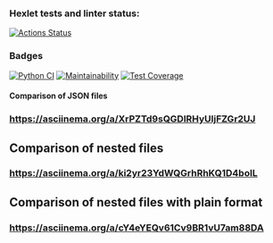 ### Hexlet tests and linter status:
[![Actions Status](https://github.com/MD-shka/python-project-50/actions/workflows/hexlet-check.yml/badge.svg)](https://github.com/MD-shka/python-project-50/actions)

### Badges
[![Python CI](https://github.com/MD-shka/python-project-50/actions/workflows/pyci.yml/badge.svg)](https://github.com/MD-shka/python-project-50/actions/workflows/pyci.yml)
[![Maintainability](https://api.codeclimate.com/v1/badges/5df15d6743ae9d153d83/maintainability)](https://codeclimate.com/github/MD-shka/python-project-50/maintainability)
[![Test Coverage](https://api.codeclimate.com/v1/badges/5df15d6743ae9d153d83/test_coverage)](https://codeclimate.com/github/MD-shka/python-project-50/test_coverage)

#### Comparison of JSON files
### https://asciinema.org/a/XrPZTd9sQGDlRHyUljFZGr2UJ

## Comparison of nested files
### https://asciinema.org/a/ki2yr23YdWQGrhRhKQ1D4boIL

## Comparison of nested files with plain format
### https://asciinema.org/a/cY4eYEQv61Cv9BR1vU7am88DA